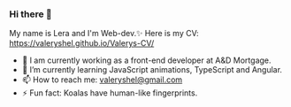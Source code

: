 ### Hi there 👋

My name is Lera and I'm Web-dev.✨
Here is my CV:
https://valeryshel.github.io/Valerys-CV/

- 🔭 I am currently working as a front-end developer at A&D Mortgage.
- 🌱 I’m currently learning JavaScript animations, TypeScript and Angular.
- 📫 How to reach me: valeryshel@gmail.com
- ⚡ Fun fact: Koalas have human-like fingerprints.

